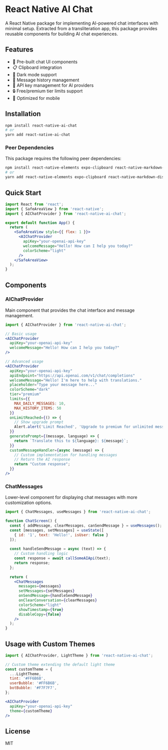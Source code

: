 # React Native AI Chat

A React Native package for implementing AI-powered chat interfaces with minimal setup. Extracted from a transliteration app, this package provides reusable components for building AI chat experiences.

## Features

- 🤖 Pre-built chat UI components
- 📋 Clipboard integration
- 🌙 Dark mode support
- 💬 Message history management
- 🔑 API key management for AI providers
- 🔒 Free/premium tier limits support
- 📱 Optimized for mobile

## Installation

```bash
npm install react-native-ai-chat
# or
yarn add react-native-ai-chat
```

### Peer Dependencies

This package requires the following peer dependencies:

```bash
npm install react-native-elements expo-clipboard react-native-markdown-display @react-native-async-storage/async-storage
# or
yarn add react-native-elements expo-clipboard react-native-markdown-display @react-native-async-storage/async-storage
```

## Quick Start

```jsx
import React from 'react';
import { SafeAreaView } from 'react-native';
import { AIChatProvider } from 'react-native-ai-chat';

export default function App() {
  return (
    <SafeAreaView style={{ flex: 1 }}>
      <AIChatProvider
        apiKey="your-openai-api-key"
        welcomeMessage="Hello! How can I help you today?"
        colorScheme="light"
      />
    </SafeAreaView>
  );
}
```

## Components

### AIChatProvider

Main component that provides the chat interface and message management.

```jsx
import { AIChatProvider } from 'react-native-ai-chat';

// Basic usage
<AIChatProvider
  apiKey="your-openai-api-key"
  welcomeMessage="Hello! How can I help you today?"
/>

// Advanced usage
<AIChatProvider
  apiKey="your-openai-api-key"
  apiEndpoint="https://api.openai.com/v1/chat/completions"
  welcomeMessage="Hello! I'm here to help with translations."
  placeholder="Type your message here..."
  colorScheme="dark"
  tier="premium"
  limits={{
    MAX_DAILY_MESSAGES: 10,
    MAX_HISTORY_ITEMS: 50
  }}
  onLimitReached={() => {
    // Show upgrade prompt
    Alert.alert('Limit Reached', 'Upgrade to premium for unlimited messages');
  }}
  generatePrompt={(message, language) => {
    return `Translate this to ${language}: ${message}`;
  }}
  customMessageHandler={async (message) => {
    // Custom implementation for handling messages
    // Return the AI response
    return "Custom response";
  }}
/>
```

### ChatMessages

Lower-level component for displaying chat messages with more customization options.

```jsx
import { ChatMessages, useMessages } from 'react-native-ai-chat';

function ChatScreen() {
  const { addMessage, clearMessages, canSendMessage } = useMessages();
  const [messages, setMessages] = useState([
    { id: '1', text: 'Hello!', isUser: false }
  ]);
  
  const handleSendMessage = async (text) => {
    // Custom handling logic
    const response = await callSomeAIApi(text);
    return response;
  };
  
  return (
    <ChatMessages
      messages={messages}
      setMessages={setMessages}
      onSendMessage={handleSendMessage}
      onClearConversation={clearMessages}
      colorScheme="light"
      showTimestamp={true}
      disableCopy={false}
    />
  );
}
```

## Usage with Custom Themes

```jsx
import { AIChatProvider, LightTheme } from 'react-native-ai-chat';

// Custom theme extending the default light theme
const customTheme = {
  ...LightTheme,
  tint: '#FF6B6B',
  userBubble: '#FF6B6B',
  botBubble: '#F7F7F7',
};

<AIChatProvider
  apiKey="your-openai-api-key"
  theme={customTheme}
/>
```

## License

MIT 